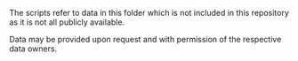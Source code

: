 The scripts refer to data in this folder which is not included in this repository as it is not all publicly available. 

Data may be provided upon request and with permission of the respective data owners.
